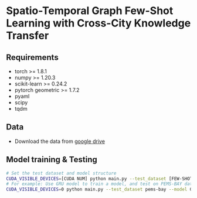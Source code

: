 # Spatio-Temporal Graph Few-Shot Learning with Cross-City Knowledge Transfer

## Requirements
- torch >= 1.8.1
- numpy >= 1.20.3
- scikit-learn >= 0.24.2
- pytorch geometric >= 1.7.2
- pyaml
- scipy
- tqdm

## Data
- Download the data from [google drive](https://drive.google.com/file/d/16xbiRvh5jJx2A4Swv9dEMEz_Y0AEoQTM/view?usp=sharing)

## Model training & Testing
```bash
# Set the test dataset and model structure
CUDA_VISIBLE_DEVICES=[CUDA NUM] python main.py --test_dataset [FEW-SHOT DATASET] --model [ST-META MODEL]
# For example: Use GRU model to train a model, and test on PEMS-BAY datasets
CUDA_VISIBLE_DEVICES=0 python main.py --test_dataset pems-bay --model GRU
```
